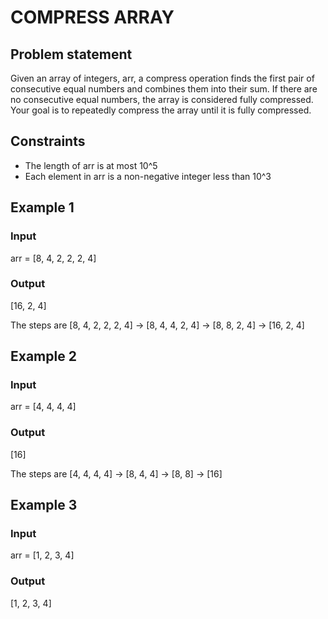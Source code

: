 # COMPRESS ARRAY

## Problem statement

Given an array of integers, arr, a compress operation finds the first pair of consecutive equal numbers and combines
them into their sum. If there are no consecutive equal numbers, the array is considered fully compressed. Your goal is
to repeatedly compress the array until it is fully compressed.

## Constraints

- The length of arr is at most 10^5
- Each element in arr is a non-negative integer less than 10^3

## Example 1

### Input

arr = [8, 4, 2, 2, 2, 4]

### Output

[16, 2, 4]

The steps are [8, 4, 2, 2, 2, 4] -> [8, 4, 4, 2, 4] -> [8, 8, 2, 4] -> [16, 2,
4]

## Example 2

### Input

arr = [4, 4, 4, 4]

### Output

[16]

The steps are [4, 4, 4, 4] -> [8, 4, 4] -> [8, 8] -> [16]

## Example 3

### Input

arr = [1, 2, 3, 4]

### Output

[1, 2, 3, 4]